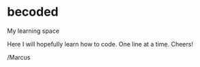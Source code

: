 becoded
=======

My learning space

Here I will hopefully learn how to code.
One line at a time.
Cheers!

/Marcus
